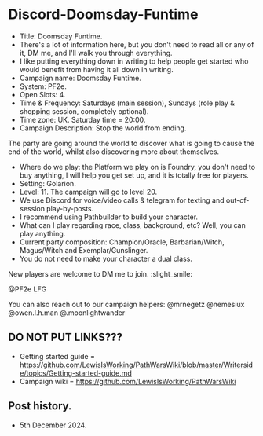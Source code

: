 # Discord-Doomsday-Funtime

- Title: Doomsday Funtime.
- There's a lot of information here, but you don't need to read all or any of it, DM me, and I'll walk you through everything.
- I like putting everything down in writing to help people get started who would benefit from having it all down in writing.
- Campaign name: Doomsday Funtime.
- System: PF2e.
- Open Slots: 4.
- Time & Frequency: Saturdays (main session), Sundays (role play & shopping session, completely optional).
- Time zone: UK. Saturday time = 20:00.
- Campaign Description: Stop the world from ending.

The party are going around the world to discover what is going to cause the end of the world, whilst also discovering more about themselves.

- Where do we play: the Platform we play on is Foundry, you don't need to buy anything, I will help you get set up, and it is totally free for players.
- Setting: Golarion.
- Level: 11. The campaign will go to level 20.
- We use Discord for voice/video calls & telegram for texting and out-of-session play-by-posts.
- I recommend using Pathbuilder to build your character.
- What can I play regarding race, class, background, etc? Well, you can play anything.
- Current party composition: Champion/Oracle, Barbarian/Witch, Magus/Witch and Exemplar/Gunslinger.
- You do not need to make your character a dual class.

New players are welcome to DM me to join.
:slight_smile:

@PF2e LFG

You can also reach out to our campaign helpers:
@mrnegetz
@nemesiux
@owen.l.h.man
@.moonlightwander

## DO NOT PUT LINKS???

- Getting started guide = https://github.com/LewisIsWorking/PathWarsWiki/blob/master/Writerside/topics/Getting-started-guide.md
- Campaign wiki = https://github.com/LewisIsWorking/PathWarsWiki

## Post history.

- 5th December 2024.

